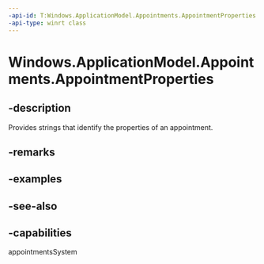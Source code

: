 ```yaml
---
-api-id: T:Windows.ApplicationModel.Appointments.AppointmentProperties
-api-type: winrt class
---
```


<!-- Class syntax.
public class AppointmentProperties
-->

# Windows.ApplicationModel.Appointments.AppointmentProperties

## -description
Provides strings that identify the properties of an appointment.

## -remarks


## -examples

## -see-also

## -capabilities
appointmentsSystem
